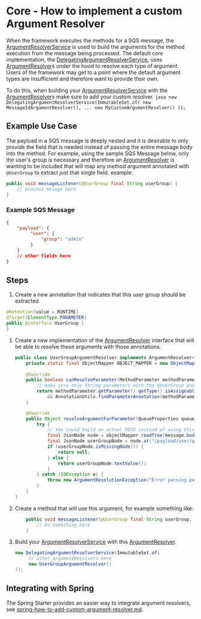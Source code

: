 # Core - How to implement a custom Argument Resolver
When the framework executes the methods for a SQS message, the
[ArgumentResolverService](../../../java-dynamic-sqs-listener-api/src/main/java/com/jashmore/sqs/argument/ArgumentResolverService.java) is used to build
the arguments for the method execution from the message being processed.  The default core implementation, the
[DelegatingArgumentResolverService](../../../java-dynamic-sqs-listener-core/src/main/java/com/jashmore/sqs/argument/DelegatingArgumentResolverService.java),
uses [ArgumentResolver](../../../java-dynamic-sqs-listener-api/src/main/java/com/jashmore/sqs/argument/ArgumentResolver.java)s under the hood to resolve
each type of argument. Users of the framework may get to a point where the default argument types are insufficient and therefore want to provide their own.

To do this, when building your [ArgumentResolverService](../../../java-dynamic-sqs-listener-api/src/main/java/com/jashmore/sqs/argument/ArgumentResolverService.java)
with the [ArgumentResolver](../../../java-dynamic-sqs-listener-api/src/main/java/com/jashmore/sqs/argument/ArgumentResolver.java)s make sure to add your
custom resolver.
    ```java
    new DelegatingArgumentResolverService(ImmutableSet.of(
         new MessageIdArgumentResolver(),
         ...
         new MyCustomArgumentResolver()
   ));
    ```

## Example Use Case
The payload in a SQS message is deeply nested and it is desirable to only provide the field that is needed instead of passing the entire
message body into the method. For example, using the sample SQS Message below, only the user's group is necessary and therefore an
[ArgumentResolver](../../../java-dynamic-sqs-listener-api/src/main/java/com/jashmore/sqs/argument/ArgumentResolver.java) is wanting to be included
that will map any method argument annotated with `@UserGroup` to extract just that single field.
example:

```java
public void messageListener(@UserGroup final String userGroup) {
    // process mesage here
}
```

### Example SQS Message

```json
{
    "payload": {
         "user": {
             "group": "admin"
         }
    }
    // other fields here
}
```

## Steps
1. Create a new annotation that indicates that this user group should be extracted.
```java
@Retention(value = RUNTIME)
@Target(ElementType.PARAMETER)
public @interface UserGroup {
}
```
1. Create a new implementation of the [ArgumentResolver](../../../java-dynamic-sqs-listener-api/src/main/java/com/jashmore/sqs/argument/ArgumentResolver.java)
interface that will be able to resolve these arguments with those annotations.
    ```java
    public class UserGroupArgumentResolver implements ArgumentResolver<String> {
        private static final ObjectMapper OBJECT_MAPPER = new ObjectMapper();
     
        @Override
        public boolean canResolveParameter(MethodParameter methodParameter) {
            // make sure only String parameters with the @UserGroup annotations are resolved using this
            return methodParameter.getParameter().getType().isAssignableFrom(String.class)
                && AnnotationUtils.findParameterAnnotation(methodParameter, UserGroup.class).isPresent();
        }
    
        @Override
        public Object resolveArgumentForParameter(QueueProperties queueProperties, MethodParameter methodParameter, Message message) throws ArgumentResolutionException {
            try {
                // You could build an actual POJO instead of using this JsonNode
                final JsonNode node = objectMapper.readTree(message.body());
                final JsonNode userGroupNode = node.at("/payload/user/group");
                if (userGroupNode.isMissingNode()) {
                    return null;
                } else {
                    return userGroupNode.textValue();
                }
            } catch (IOException e) {
                throw new ArgumentResolutionException("Error parsing payload", e);
            }   
        }
    }
    ```
1. Create a method that will use this argument, for example something like:
    ```java
        public void messageListener(@UserGroup final String userGroup, @MessageId final String messageId) {
            // Do something here
        }
    ```
1. Build your [ArgumentResolverService](../../../java-dynamic-sqs-listener-api/src/main/java/com/jashmore/sqs/argument/ArgumentResolverService.java) with
this [ArgumentResolver](../../../java-dynamic-sqs-listener-api/src/main/java/com/jashmore/sqs/argument/ArgumentResolver.java).
    ```java
    new DelegatingArgumentResolverService(ImmutableSet.of(
         // other ArgumentResolvers here
         new UserGroupArgumentResolver()
   ));
    ```

## Integrating with Spring
The Spring Starter provides an easier way to integrate argument resolvers, see
[spring-how-to-add-custom-argument-resolver.md](../spring/spring-how-to-add-custom-argument-resolver.md).
